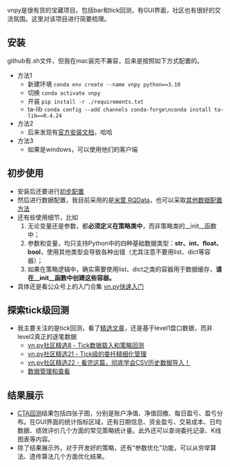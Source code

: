 vnpy是很有货的宝藏项目。包括bar和tick回测，有GUI界面，社区也有很好的交流氛围。这里对该项目进行简要梳理。  

## 安装
github有.sh文件，但我在mac装完不兼容，后来是按照如下方式配置的。    

- 方法1
    - 新建环境 `conda env create --name vnpy python==3.10`  
    - 切换 `conda activate vnpy`  
    - 开装 `pip install -r ./requirements.txt`
    - ta-lib `conda config --add channels conda-forge\nconda install ta-lib==0.4.24`  
- 方法2
    - 后来发现有[官方安装文档](https://www.vnpy.com/docs/cn/index.html)，哈哈  
- 方法3
    - 如果是windows，可以使用他们的客户端  
## 初步使用
- 安装后还要进行[初步配置](https://mp.weixin.qq.com/s/eoK1v-BKg-Sw2HkEgvA-4w)  
- 然后进行数据配置，我目前采用的是[米筐 RQData](https://mp.weixin.qq.com/s/6SQgVVtJ4244W4lhtzavVQ)，也可以采取[其他数据配置方法](https://www.vnpy.com/docs/cn/community/info/datafeed.html)
- 还有些使用细节，比如  
    1. 无论变量还是参数，都**必须定义在策略类中**，而非策略类的__init__函数中；
    2. 参数和变量，均只支持Python中的四种基础数据类型：**str、int、float、bool**，使用其他类型会导致各种出错（尤其注意不要用list、dict等容器）；
    3. 如果在策略逻辑中，确实需要使用list、dict之类的容器用于数据缓存，**请在__init__函数中创建这些容器。**  
- 具体还是看公众号上的入门合集 [vn.py快速入门](https://mp.weixin.qq.com/mp/appmsgalbum?action=getalbum&album_id=1357148569324879874&__biz=MzI1MTQ2Njc5OQ==#wechat_redirect)  
<!-- - [启动总结](https://www.vnpy.com/forum/topic/7281-vnpy-de-qi-dong-liu-cheng-zong-jie) -->
## 探索tick级回测
- 我主要关注的是tick回测，看了[精选文章](https://mp.weixin.qq.com/mp/appmsgalbum?action=getalbum&album_id=1357158295060217858&__biz=MzI1MTQ2Njc5OQ==#wechat_redirect)，还是基于level1盘口数据，而非level2真正的逐笔数据    
    - [vn.py社区精选8 - Tick数据载入和策略回测](https://mp.weixin.qq.com/s/yh6s-8bNonJjgv97HOFsFg)  
    - [vn.py社区精选21 - Tick级的委托精细化管理](https://mp.weixin.qq.com/s/ZMFIZR5ldQGbfSlICG-duQ)
    - [vn.py社区精选22 - 看完这篇，彻底学会CSV历史数据导入！](https://mp.weixin.qq.com/s/5NmGO5enaUrCHbaTBuY3Ww)
    - [数据管理和查看](https://www.vnpy.com/forum/topic/3110-vn-pyfa-bu-v2-1-1-quan-gong-neng-shu-ju-guan-li)
## 结果展示
- [CTA回测](https://www.vnpy.com/docs/cn/community/app/cta_backtester.html)结果包括四张子图，分别是账户净值、净值回撤、每日盈亏、盈亏分布。在GUI界面的统计指标区域，还有日期信息、资金盈亏、交易成本、日均数据、绩效评价几个方面的常见策略统计量。此外还可以查询委托记录、K线图表等内容。   
- 除了结果展示外，对于开发好的策略，还有“参数优化”功能，可以从穷举算法、遗传算法几个方面优化结果。

<!-- CTA回测只支持期货 -->
<!-- ## 对接华泰证券数据服务
基本信息
名称：vnpy_insight
分类：数据服务（datafeed）
作者：fsksf（康师傅）
仓库：
Github
Gitee
协议：Apache License 2.0
功能：对接【华泰证券InSight金融数据服务】的VeighNa数据服务适配器 -->